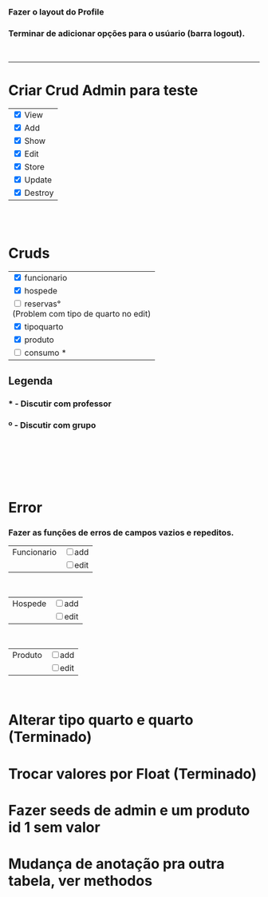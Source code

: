 ### Fazer o layout do Profile 
### Terminar de adicionar opções para o usúario (barra logout).

<br><hr>

# Criar Crud Admin para teste
<table class="table">
    <tbody>
        <tr>
            <td>
                <input class="form-check-input" type="checkbox"checked>
                View
            </td>
        </tr>
        <tr>
            <td>
                <input class="form-check-input" type="checkbox"checked>
                Add
            </td>
        </tr>
        <tr>
            <td>
                <input class="form-check-input" type="checkbox"checked>
                Show
            </td>
        </tr>
        <tr>
            <td>
                <input class="form-check-input" type="checkbox"checked>
                Edit
            </td>
        </tr>
        <tr>
            <td>
                <input class="form-check-input" type="checkbox"checked>
                Store
            </td>
        </tr>
        <tr>
            <td>
                <input class="form-check-input" type="checkbox"checked>
                Update
            </td>
        </tr>
        <tr>
            <td>
                <input class="form-check-input" type="checkbox"checked>
                Destroy
            </td>
        </tr>
    </tbody>
</table>
<br><br>

# Cruds
<table class="table">
    <tbody>
        <tr>
            <td>
                <input class="form-check-input" type="checkbox"checked>
                funcionario
            </td>
        </tr>
        <tr>
            <td>
                <input class="form-check-input" type="checkbox"checked>
                hospede
            </td>
        </tr>
        <tr>
            <td>
                <input class="form-check-input" type="checkbox">
                reservas°
                <br>
                (Problem com tipo de quarto no edit)
            </td>
        </tr>
        <tr>
            <td>
                <input class="form-check-input" type="checkbox" checked>
                tipoquarto
            </td>
        </tr>
        <tr>
            <td>
                <input class="form-check-input" type="checkbox"checked>
                produto
            </td>
        </tr>
        <tr>
            <td>
                <input class="form-check-input" type="checkbox">
                consumo *
            </td>
        </tr>
    </tbody>
</table>

## Legenda
### * - Discutir com professor
### º - Discutir com grupo
<br>

<br><br><br>

# Error
### Fazer as funções de erros de campos vazios e repeditos.
<table class="table">
    <tbody>
        <tr>
            <td>Funcionario</td>
            <td><input class="form-check-input" type="checkbox">add</td>
        </tr>
        <tr>
            <td></td>
            <td><input class="form-check-input" type="checkbox">edit</td>
        </tr>
    </tbody>
</table>
<br>
<table class="table">
    <tbody>
        <tr>
            <td>Hospede</td>
            <td><input class="form-check-input" type="checkbox">add</td>
        </tr>
        <tr>
            <td></td>
            <td><input class="form-check-input" type="checkbox">edit</td>
        </tr>
    </tbody>
</table>
<br>
<table class="table">
    <tbody>
        <tr>
            <td>Produto</td>
            <td><input class="form-check-input" type="checkbox">add</td>
        </tr>
        <tr>
            <td></td>
            <td><input class="form-check-input" type="checkbox">edit</td>
        </tr>
    </tbody>
</table>
<br>

# Alterar tipo quarto e quarto (Terminado)

# Trocar valores por Float (Terminado)

# Fazer seeds de admin e um produto id 1 sem valor

# Mudança de anotação pra outra tabela, ver methodos